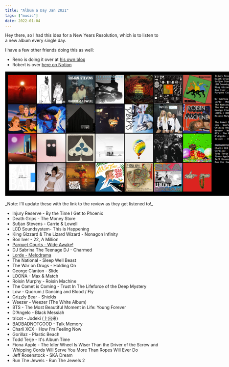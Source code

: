 ```yaml
---
title: "Album a Day Jan 2021"
tags: ["music"]
date: 2022-01-04
---
```


Hey there, so I had this idea for a New Years Resolution, which is to listen to a new album every single day.

I have a few other friends doing this as well:
- Reno is doing it over at [his own blog](www.renodubois.com)
- Robert is over [here on Notion](https://robertlandis.notion.site/)

<div style = "display: block; margin: auto; width: 1000px;">

![album cover for mikgazer vol. 1](/images/januaryalbums.jpg#centerbig)
</div>
_Note: I'll update these with the link to the review as they get listened to!_

- Injury Reserve - By the Time I Get to Phoenix
- Death Grips - The Money Store
- Sufjan Stevens - Carrie & Lowell
- LCD Soundsystem- This is Happening
- King Gizzard & The Lizard Wizard - Nonagon Infinity
- Bon Iver - 22, A Million
- [Parquet Courts - Wide Awake!](/posts/wide-awake-review)
- DJ Sabrina The Teenage DJ - Charmed
- [Lorde - Melodrama](/posts/melodrama-review)
- The National - Sleep Well Beast
- The War on Drugs - Holding On
- George Clanton - Slide
- LOONA - Max & Match
- Roisin Murphy - Roisin Machine
- The Comet is Coming - Trust In The Lifeforce of the Deep Mystery
- Low - Quorum / Dancing and Blood / Fly
- Grizzly Bear - Shields
- Weezer - Weezer (The White Album)
- BTS - The Most Beautiful Moment in Life: Young Forever
- D'Angelo - Black Messiah
- tricot - Jodeki (上出来)
- BADBADNOTGOOD - Talk Memory
- Charli XCX - How I'm Feeling Now
- Gorillaz - Plastic Beach
- Todd Terje - It's Album Time
- Fiona Apple - The Idler Wheel Is Wiser Than the Driver of the Screw and Whipping Cords Will Serve You More Than Ropes Will Ever Do
- Jeff Rosenstock - SKA Dream
- Run The Jewels - Run The Jewels 2